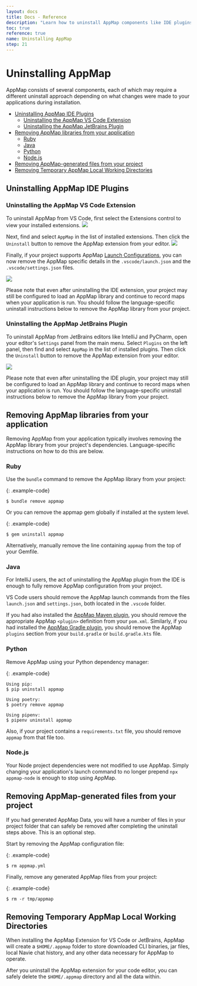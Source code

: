 ```yaml
---
layout: docs
title: Docs - Reference
description: "Learn how to uninstall AppMap components like IDE plugins, libraries, and generated files from your project to clean up after usage effectively."
toc: true
reference: true
name: Uninstalling AppMap
step: 21
---
```


# Uninstalling AppMap
AppMap consists of several components, each of which may require a different uninstall approach depending on what changes were made to your applications during installation.

- [Uninstalling AppMap IDE Plugins](#uninstalling-appmap-ide-plugins)
  - [Uninstalling the AppMap VS Code Extension](#uninstalling-the-appmap-vs-code-extension)
  - [Uninstalling the AppMap JetBrains Plugin](#uninstalling-the-appmap-jetbrains-plugin)
- [Removing AppMap libraries from your application](#removing-appmap-libraries-from-your-application)
  - [Ruby](#ruby)
  - [Java](#java)
  - [Python](#python)
  - [Node.js](#nodejs)
- [Removing AppMap-generated files from your project](#removing-appmap-generated-files-from-your-project)
- [Removing Temporary AppMap Local Working Directories](#removing-temporary-appmap-local-working-directories)

## Uninstalling AppMap IDE Plugins

### Uninstalling the AppMap VS Code Extension
To uninstall AppMap from VS Code, first select the Extensions control to view your installed extensions. 
<img class="video-screenshot" src="/assets/img/docs/extensions-vsc.png"/>

Next, find and select `AppMap` in the list of installed extensions. Then click the `Uninstall` button to remove the AppMap extension from your editor.
<img class="video-screenshot" src="/assets/img/docs/uninstall-vsc.png"/>

Finally, if your project supports AppMap [Launch Configurations](https://appmap.io/docs/reference/vscode.html#run-with-appmap-for-java), you can now remove the AppMap specific details in the `.vscode/launch.json` and the `.vscode/settings.json` files. 

<img class="video-screenshot" src="/assets/img/docs/launch-configuration-uninstall.webp"/>

<p class="alert alert-info">
Please note that even after uninstalling the IDE extension, your project may still be configured to load an AppMap library and continue to record maps when your application is run. You should follow the language-specific uninstall instructions below to remove the AppMap library from your project.
</p>

### Uninstalling the AppMap JetBrains Plugin
To uninstall AppMap from JetBrains editors like IntelliJ and PyCharm, open your editor's `Settings` panel from the main menu. Select `Plugins` on the left panel, then find and select `AppMap` in the list of installed plugins. Then click the `Uninstall` button to remove the AppMap extension from your editor.
<p>
<img class="video-screenshot" src="/assets/img/docs/plugins-jetbrains.webp"/>
</p>

<p class="alert alert-info">
Please note that even after uninstalling the IDE plugin, your project may still be configured to load an AppMap library and continue to record maps when your application is run. You should follow the language-specific uninstall instructions below to remove the AppMap library from your project.
</p>

## Removing AppMap libraries from your application
Removing AppMap from your application typically involves removing the AppMap library from your project's dependencies. Language-specific instructions on how to do this are below.

### Ruby 
Use the `bundle` command to remove the AppMap library from your project:

{: .example-code}

```console
$ bundle remove appmap
```

Or you can remove the appmap gem globally if installed at the system level. 

{: .example-code}

```console
$ gem uninstall appmap
```

Alternatively, manually remove the line containing `appmap` from the top of your Gemfile. 

### Java
For IntelliJ users, the act of uninstalling the AppMap plugin from the IDE is enough to fully remove AppMap configuration from your project. 

VS Code users should remove the AppMap launch commands from the files `launch.json` and `settings.json`, both located in the `.vscode` folder.

If you had also installed the [AppMap Maven plugin](https://appmap.io/docs/reference/appmap-maven-plugin.html), you should remove the appropriate AppMap `<plugin>` definition from your `pom.xml`. Similarly, if you had installed the [AppMap Gradle plugin](https://appmap.io/docs/reference/appmap-gradle-plugin.html#installation), you should remove the AppMap `plugins` section from your `build.gradle` or `build.gradle.kts` file.

### Python
Remove AppMap using your Python dependency manager:

{: .example-code}

```console
Using pip:
$ pip uninstall appmap

Using poetry:
$ poetry remove appmap

Using pipenv:
$ pipenv uninstall appmap
```

Also, if your project contains a `requirements.txt` file, you should remove `appmap` from that file too.

### Node.js
Your Node project dependencies were not modified to use AppMap. Simply changing your application's launch command
to no longer prepend `npx appmap-node` is enough to stop using AppMap.

## Removing AppMap-generated files from your project
If you had generated AppMap Data, you will have a number of files in your project folder that can safely be removed after completing the uninstall steps above. This is an optional step.

Start by removing the AppMap configuration file:

{: .example-code}

```console
$ rm appmap.yml
```

Finally, remove any generated AppMap files from your project:

{: .example-code}

```console
$ rm -r tmp/appmap
```

## Removing Temporary AppMap Local Working Directories

When installing the AppMap Extension for VS Code or JetBrains, AppMap will create a `$HOME/.appmap` folder 
to store downloaded CLI binaries, jar files, local Navie chat history, and any other data necessary for 
AppMap to operate.

After you uninstall the AppMap extension for your code editor, you can safely delete the `$HOME/.appmap` directory 
and all the data within. 